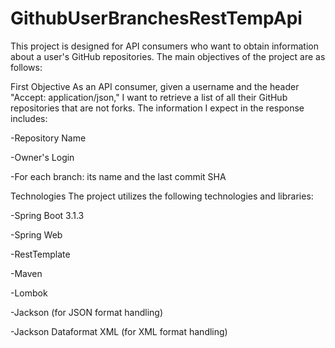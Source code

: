 # GithubUserBranchesRestTempApi
This project is designed for API consumers who want to obtain information about a user's  GitHub repositories. 
The main objectives of the project are as follows:

First Objective
As an API consumer, given a username and the header "Accept: application/json," I want to retrieve a list of all their GitHub repositories that are not forks. 
The information I expect in the response includes:

-Repository Name

-Owner's Login

-For each branch: its name and the last commit SHA


Technologies
The project utilizes the following technologies and libraries:

-Spring Boot 3.1.3

-Spring Web

-RestTemplate

-Maven

-Lombok

-Jackson (for JSON format handling)

-Jackson Dataformat XML (for XML format handling)
